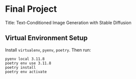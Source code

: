 # Final Project

Title: Text-Conditioned Image Generation with Stable Diffusion

## Virtual Environment Setup

Install `virtualenv`, `pyenv`, `poetry`. Then run:

```
pyenv local 3.11.8
poetry env use 3.11.8
poetry install
poetry env activate
```
